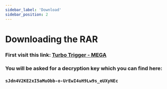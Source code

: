 ```yaml
---
sidebar_label: 'Download'
sidebar_position: 2
---
```


# Downloading the RAR

### First visit this link: [Turbo Trigger - MEGA](https://mega.nz/file/BrlQyKgL)

### You will be asked for a decryption key which you can find here: 
### ```sJdn4V2KE2xI5aMuObb-o-UrEwI4uH9Lw9s_eUXyNEc```

